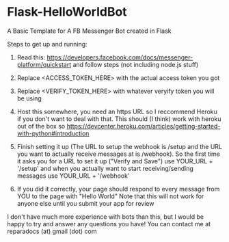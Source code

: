 # Flask-HelloWorldBot
A Basic Template for A FB Messenger Bot created in Flask


Steps to get up and running:

1) Read this: https://developers.facebook.com/docs/messenger-platform/quickstart and follow steps (not including node.js stuff)

2) Replace <ACCESS_TOKEN_HERE> with the actual access token you got

3) Replace <VERIFY_TOKEN_HERE> with whatever veryify token you will be using

4) Host this somewhere, you need an https URL so I reccommend Heroku if you don't want to deal with that. This should (I think) work with heroku out of the box so https://devcenter.heroku.com/articles/getting-started-with-python#introduction 

5) Finish setting it up (The URL to setup the webhook is /setup and the URL you want to actually receive messages at is /webhook). So the first time it asks you for a URL to set it up ("Verify and Save") use YOUR_URL + '/setup' and when you actually want to start receiving/sending messages use YOUR_URL + '/webhook'

6) If you did it correctly, your page should respond to every message from YOU to the page with "Hello World" 
Note that this will not work for anyone else until you submit your app for review

I don't have much more experience with bots than this, but I would be happy to try and answer any questions you have! You can contact me at reparadocs (at) gmail (dot) com
